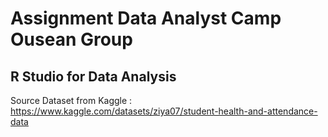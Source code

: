 # Assignment Data Analyst Camp Ousean Group
## R Studio for Data Analysis
Source Dataset from Kaggle : https://www.kaggle.com/datasets/ziya07/student-health-and-attendance-data
